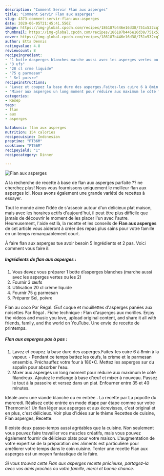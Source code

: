 ```yaml
---
description: "Comment Servir Flan aux asperges"
title: "Comment Servir Flan aux asperges"
slug: 4373-comment-servir-flan-aux-asperges
date: 2020-06-05T21:45:41.556Z
image: https://img-global.cpcdn.com/recipes/186187b446e16d38/751x532cq70/flan-aux-asperges-photo-principale-de-la-recette.jpg
thumbnail: https://img-global.cpcdn.com/recipes/186187b446e16d38/751x532cq70/flan-aux-asperges-photo-principale-de-la-recette.jpg
cover: https://img-global.cpcdn.com/recipes/186187b446e16d38/751x532cq70/flan-aux-asperges-photo-principale-de-la-recette.jpg
author: Etta Dennis
ratingvalue: 4.8
reviewcount: 8
recipeingredient:
- "1 botte dasperges blanches marche aussi avec les asperges vertes ou les 2"
- "3 ufs"
- "20 cl crme liquide"
- "75 g parmesan"
- " Sel poivre"
recipeinstructions:
- "Lavez et coupez la base dure des asperges.Faites-les cuire 6 à 8min à la vapeur.  Pendant ce temps battez les œufs, la crème et le parmesan ensemble. Préchauffez votre four à 180•C. Mettez les asperges sur du sopalin pour absorber l’eau."
- "Mixer aux asperges un long moment pour réduire aux maximum le côté filandreux. Ajoutez le mélange à base d’œuf et mixer à nouveau. Passez le tout à la passoire et versez dans un plat. Enfourner entre 35 et 40 minutes."
categories:
- Resep
tags:
- flan
- aux
- asperges

katakunci: flan aux asperges 
nutrition: 154 calories
recipecuisine: Indonesian
preptime: "PT36M"
cooktime: "PT56M"
recipeyield: "1"
recipecategory: Dinner

---
```



![Flan aux asperges](https://img-global.cpcdn.com/recipes/186187b446e16d38/751x532cq70/flan-aux-asperges-photo-principale-de-la-recette.jpg)

A la recherche de recette à base de flan aux asperges parfaite ?? ne cherchez plus! Nous vous fournissons uniquement le meilleur flan aux asperges ici. Nous avons également une grande variété de recettes à essayer.

Tout le monde aime l'idée de s'asseoir autour d'un délicieux plat maison, mais avec les horaires actifs d'aujourd'hui, il peut être plus difficile que jamais de découvrir le moment de les placer l'un avec l'autre. Heureusement, l'aide est là, la recette et les conseils de <strong> Flan aux asperges </strong> de cet article vous aideront à créer des repas plus sains pour votre famille en un temps remarquablement court.

<!--inarticleads1-->

À faire flan aux asperges tue avoir besoin 5 Ingrédients et 2 pas. Voici comment vous faire il.

##### Ingrédients de flan aux asperges :

1. Vous devez vous préparer 1 botte d’asperges blanches (marche aussi avec les asperges vertes ou les 2)
1. Fournir 3 œufs
1. Utilisation 20 cl crème liquide
1. Fournir 75 g parmesan
1. Préparer  Sel, poivre


Flan au coco Par Régal. Œuf coque et mouillettes d&#39;asperges panées aux noisettes Par Régal . Fiche technique : Flan d&#39;asperges aux morilles. Enjoy the videos and music you love, upload original content, and share it all with friends, family, and the world on YouTube. Une envie de recette de printemps. 

<!--inarticleads2-->

##### Flan aux asperges pas à pas :

1. Lavez et coupez la base dure des asperges.Faites-les cuire 6 à 8min à la vapeur.  - Pendant ce temps battez les œufs, la crème et le parmesan ensemble. Préchauffez votre four à 180•C. Mettez les asperges sur du sopalin pour absorber l’eau.
1. Mixer aux asperges un long moment pour réduire aux maximum le côté filandreux. Ajoutez le mélange à base d’œuf et mixer à nouveau. Passez le tout à la passoire et versez dans un plat. Enfourner entre 35 et 40 minutes.


Idéale avec une viande blanche ou en entrée.. La recette par La popotte du mercredi. Réalisez cette entrée en mode étape par étape comme sur votre Thermomix ! Un flan léger aux asperges et aux écrevisses, c&#39;est original et en plus, c&#39;est délicieux. Voir plus d&#39;idées sur le thème Recettes de cuisine, Flan asperges, Recette. 

<!--inarticleads1-->

<p>
Il existe deux passe-temps aussi agréables que la cuisine. Non seulement vous pouvez faire travailler vos muscles créatifs, mais vous pouvez également fournir de délicieux plats pour votre maison. L'augmentation de votre expertise de la préparation des aliments est particulière pour améliorer votre temps dans le coin cuisine. Tenter une recette Flan aux asperges est un moyen fantastique de le faire.
</p>

<p>
<i>Si vous trouvez cette Flan aux asperges recette précieuse, partagez-la avec vos amis proches ou votre famille, merci et bonne chance.</i>
</p>
